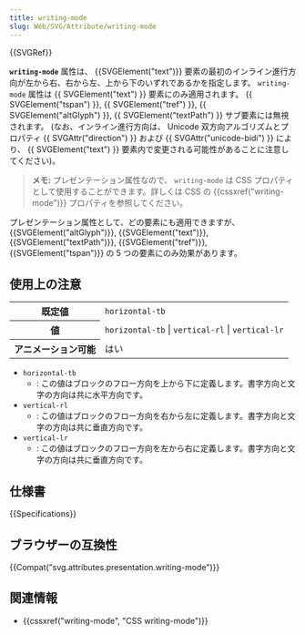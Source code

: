 ```yaml
---
title: writing-mode
slug: Web/SVG/Attribute/writing-mode
---
```


{{SVGRef}}

**`writing-mode`** 属性は、 {{SVGElement("text")}} 要素の最初のインライン進行方向が左から右、右から左、上から下のいずれであるかを指定します。 `writing-mode` 属性は {{ SVGElement("text") }} 要素にのみ適用されます。 {{ SVGElement("tspan") }}, {{ SVGElement("tref") }}, {{ SVGElement("altGlyph") }}, {{ SVGElement("textPath") }} サブ要素には無視されます。 (なお、インライン進行方向は、 Unicode 双方向アルゴリズムとプロパティ {{ SVGAttr("direction") }} および {{ SVGAttr("unicode-bidi") }} により、 {{ SVGElement("text") }} 要素内で変更される可能性があることに注意してください)。

> **メモ:** プレゼンテーション属性なので、 `writing-mode` は CSS プロパティとして使用することができます。詳しくは CSS の {{cssxref("writing-mode")}} プロパティを参照してください。

プレゼンテーション属性として、どの要素にも適用できますが、 {{SVGElement("altGlyph")}}, {{SVGElement("text")}}, {{SVGElement("textPath")}}, {{SVGElement("tref")}}, {{SVGElement("tspan")}} の 5 つの要素にのみ効果があります。

## 使用上の注意

<table class="properties">
  <tbody>
    <tr>
      <th scope="row">既定値</th>
      <td><code>horizontal-tb</code></td>
    </tr>
    <tr>
      <th scope="row">値</th>
      <td>
        <code>horizontal-tb</code> | <code>vertical-rl</code> |
        <code>vertical-lr</code>
      </td>
    </tr>
    <tr>
      <th scope="row">アニメーション可能</th>
      <td>はい</td>
    </tr>
  </tbody>
</table>

- `horizontal-tb`
  - : この値はブロックのフロー方向を上から下に定義します。書字方向と文字の方向は共に水平方向です。
- `vertical-rl`
  - : この値はブロックのフロー方向を右から左に定義します。書字方向と文字の方向は共に垂直方向です。
- `vertical-lr`
  - : この値はブロックのフロー方向を左から右に定義します。書字方向と文字の方向は共に垂直方向です。

## 仕様書

{{Specifications}}

## ブラウザーの互換性

{{Compat("svg.attributes.presentation.writing-mode")}}

## 関連情報

- {{cssxref("writing-mode", "CSS writing-mode")}}
